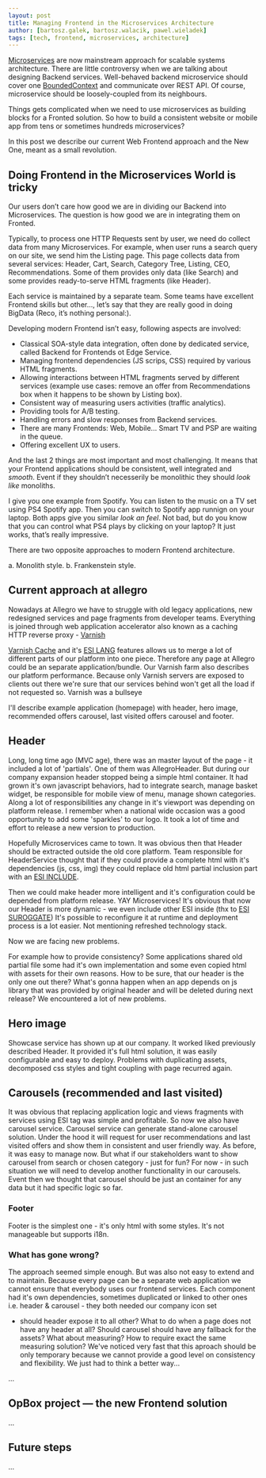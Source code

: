 ```yaml
---
layout: post
title: Managing Frontend in the Microservices Architecture
author: [bartosz.galek, bartosz.walacik, pawel.wieladek]
tags: [tech, frontend, microservices, architecture]
---
```


[Microservices](http://martinfowler.com/articles/microservices.html)
are now mainstream approach for scalable systems architecture.
There are little controversy when we are talking about designing Backend services.
Well-behaved backend microservice should cover one
[BoundedContext](http://martinfowler.com/bliki/BoundedContext.html)
and communicate over REST API.
Of course, microservice should be loosely-coupled from its neighbours.

Things gets complicated when we need to
use microservices as building blocks for a Fronted solution.
So how to build a consistent website or mobile app
from tens or sometimes hundreds microservices?

In this post we describe our current Web Frontend approach
and the New One, meant as a small revolution.

## Doing Frontend in the Microservices World is tricky
Our users don’t care how good we are in dividing our Backend into Microservices.
The question is how good we are in integrating them on Fronted.

Typically, to process one HTTP Requests sent by user, we need do collect data from many
Microservices.
For example, when user runs a search query on our site,
we send him the Listing page.
This page collects data from several services: Header, Cart, Search, Category Tree, Listing, CEO, Recommendations.
Some of them provides only data (like Search) and some provides ready-to-serve HTML fragments (like Header).

Each service is maintained by a separate team.
Some teams have excellent Frontend skills but other...,
let’s say that they are really good in doing BigData (Reco, it’s nothing personal:).

Developing modern Frontend isn’t easy, following aspects are involved:

* Classical SOA-style data integration, often done by dedicated service, called Backend for Frontends ot Edge Service.
* Managing frontend dependencies (JS scrips, CSS) required by various HTML fragments.
* Allowing interactions between HTML fragments served by different services
  (example use cases: remove an offer from Recommendations box when it happens to be shown by Listing box).
* Consistent way of measuring users activities (traffic analytics).
* Providing tools for A/B testing.
* Handling errors and slow responses from Backend services.
* There are many Frontends: Web, Mobile... Smart TV and PSP are waiting in the queue.
* Offering excellent UX to users.

And the last 2 things are most important and most challenging.
It means that your Frontend applications should be consistent, well integrated and *smooth*.
Event if they shouldn’t necesserily be monolithic they should *look like* monoliths.

I give you one example from Spotify.
You can listen to the music on a TV set using PS4 Spotify app.
Then you can switch to Spotify app runnign on your laptop.
Both apps give you similar *look an feel*.
Not bad, but do you know that you can control what PS4 plays
by clicking on your laptop? It just works, that’s really impressive.

There are two opposite approaches to modern Frontend architecture.

a. Monolith style.
b. Frankenstein style.


## Current approach at allegro

Nowadays at Allegro we have to struggle with old legacy applications, new redesigned services
and page fragments from developer teams. Everything is joined through web application accelerator
also known as a caching HTTP reverse proxy - [Varnish](https://www.varnish-cache.org)

[Varnish Cache](https://www.varnish-cache.org) and it's [ESI LANG](https://www.w3.org/TR/esi-lang) features
allows us to merge a lot of different parts of our platform into one piece. Therefore any page at Allegro could be an separate application/bundle.
Our Varnish farm also describes our platform performance. Because only Varnish servers are exposed to clients out there we're sure that our services
behind won't get all the load if not requested so. Varnish was a bullseye

I'll describe example application (homepage) with header, hero image, recommended offers carousel, last visited offers carousel and footer.

## Header

Long, long time ago (MVC age), there was an master layout of the page - it included a lot of 'partials'.
One of them was AllegroHeader. But during our company expansion header stopped being a simple html container.
It had grown it's own javascript behaviors, had to integrate search, manage basket widget, be responsible for
mobile view of menu, manage shown categories. Along a lot of responsibilities any change in it's viewport was
depending on platform release. I remember when a national wide occasion was a good opportunity to add some 'sparkles'
to our logo. It took a lot of time and effort to release a new version to production.

Hopefully Microservices came to town. It was obvious then that Header should be extracted outside the old core platform.
Team responsible for HeaderService thought that if they could provide a complete html with it's dependencies (js, css, img)
they could replace old html partial inclusion part with an [ESI INCLUDE](https://en.wikipedia.org/wiki/Edge_Side_Includes).

Then we could make header more intelligent and it's configuration could be depended from platform release. YAY Microservices!
It's obvious that now our Header is more dynamic - we even include other ESI inside (thx to [ESI SUROGGATE](https://www.w3.org/TR/edge-arch/))
It's possible to reconfigure it at runtime and deployment process is a lot easier. Not mentioning refreshed technology stack.

Now we are facing new problems.

For example how to provide consistency? Some applications shared old partial file some had it's own implementation and some even copied
html with assets for their own reasons. How to be sure, that our header is the only one out there? What's gonna happen when an app depends
on js library that was provided by original header and will be deleted during next release? We encountered a lot of new problems.

## Hero image

Showcase service has shown up at our company. It worked liked previously described Header. It provided it's full html solution, it was easily
configurable and easy to deploy. Problems with duplicating assets, decomposed css styles and tight coupling with page <head> recurred again.

## Carousels (recommended and last visited)

It was obvious that replacing application logic and views fragments with services using ESI tag was simple and profitable.
So now we also have carousel service. Carousel service can generate stand-alone carousel solution. Under the hood it will request for
user recommendations and last visited offers and show them in consistent and user friendly way. As before, it was easy to manage now.
But what if our stakeholders want to show carousel from search or chosen category - just for fun? For now - in such situation we will
need to develop another functionality in our carousels. Event then we thought that carousel should be just an container for any data
but it had specific logic so far.

### Footer

Footer is the simplest one - it's only html with some styles. It's not manageable but supports i18n.


### What has gone wrong?

The approach seemed simple enough. But was also not easy to extend and to maintain. Because every page can be a separate
web application we cannot ensure that everybody uses our frontend services. Each component had it's own dependencies,
sometimes duplicated or linked to other ones i.e. header & carousel - they both needed our company icon set
- should header expose it to all other? What to do when a page does not have any header at all?
Should carousel should have any fallback for the assets? What about measuring? How to require exact the same measuring solution?
We've noticed very fast that this aproach should be only temporary because we cannot provide a good level on consistency and
flexibility. We just had to think a better way...

...

## OpBox project &mdash; the new Frontend solution
...

## Future steps
...

